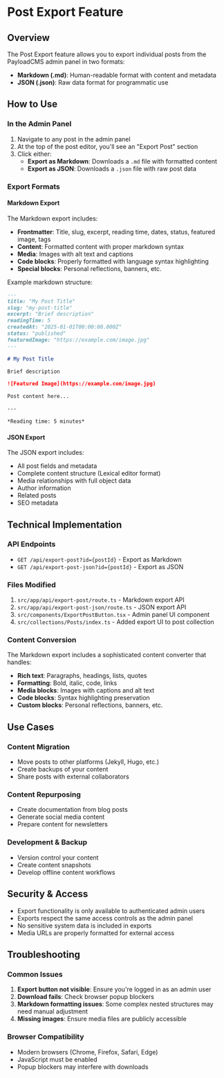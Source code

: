 # Post Export Feature

## Overview
The Post Export feature allows you to export individual posts from the PayloadCMS admin panel in two formats:
- **Markdown (.md)**: Human-readable format with content and metadata
- **JSON (.json)**: Raw data format for programmatic use

## How to Use

### In the Admin Panel
1. Navigate to any post in the admin panel
2. At the top of the post editor, you'll see an "Export Post" section
3. Click either:
   - **Export as Markdown**: Downloads a `.md` file with formatted content
   - **Export as JSON**: Downloads a `.json` file with raw post data

### Export Formats

#### Markdown Export
The Markdown export includes:
- **Frontmatter**: Title, slug, excerpt, reading time, dates, status, featured image, tags
- **Content**: Formatted content with proper markdown syntax
- **Media**: Images with alt text and captions
- **Code blocks**: Properly formatted with language syntax highlighting
- **Special blocks**: Personal reflections, banners, etc.

Example markdown structure:
```markdown
---
title: "My Post Title"
slug: "my-post-title"
excerpt: "Brief description"
readingTime: 5
createdAt: "2025-01-01T00:00:00.000Z"
status: "published"
featuredImage: "https://example.com/image.jpg"
---

# My Post Title

Brief description

![Featured Image](https://example.com/image.jpg)

Post content here...

---

*Reading time: 5 minutes*
```

#### JSON Export
The JSON export includes:
- All post fields and metadata
- Complete content structure (Lexical editor format)
- Media relationships with full object data
- Author information
- Related posts
- SEO metadata

## Technical Implementation

### API Endpoints
- `GET /api/export-post?id={postId}` - Export as Markdown
- `GET /api/export-post-json?id={postId}` - Export as JSON

### Files Modified
1. `src/app/api/export-post/route.ts` - Markdown export API
2. `src/app/api/export-post-json/route.ts` - JSON export API  
3. `src/components/ExportPostButton.tsx` - Admin panel UI component
4. `src/collections/Posts/index.ts` - Added export UI to post collection

### Content Conversion
The Markdown export includes a sophisticated content converter that handles:
- **Rich text**: Paragraphs, headings, lists, quotes
- **Formatting**: Bold, italic, code, links
- **Media blocks**: Images with captions and alt text
- **Code blocks**: Syntax highlighting preservation
- **Custom blocks**: Personal reflections, banners, etc.

## Use Cases

### Content Migration
- Move posts to other platforms (Jekyll, Hugo, etc.)
- Create backups of your content
- Share posts with external collaborators

### Content Repurposing
- Create documentation from blog posts
- Generate social media content
- Prepare content for newsletters

### Development & Backup
- Version control your content
- Create content snapshots
- Develop offline content workflows

## Security & Access
- Export functionality is only available to authenticated admin users
- Exports respect the same access controls as the admin panel
- No sensitive system data is included in exports
- Media URLs are properly formatted for external access

## Troubleshooting

### Common Issues
1. **Export button not visible**: Ensure you're logged in as an admin user
2. **Download fails**: Check browser popup blockers
3. **Markdown formatting issues**: Some complex nested structures may need manual adjustment
4. **Missing images**: Ensure media files are publicly accessible

### Browser Compatibility
- Modern browsers (Chrome, Firefox, Safari, Edge)
- JavaScript must be enabled
- Popup blockers may interfere with downloads
